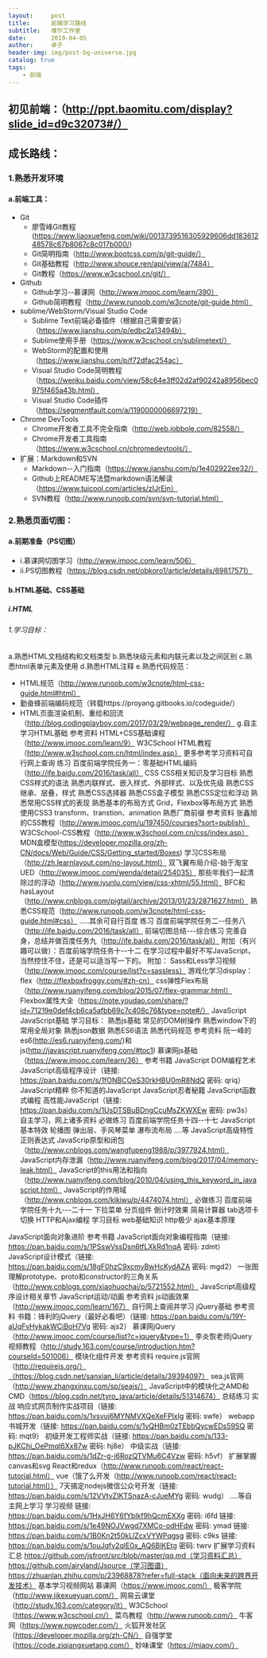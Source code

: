 ```yaml
---
layout:     post
title:      前端学习路线
subtitle:   维尔工作室
date:       2019-04-05
author:     卓子
header-img: img/post-bg-universe.jpg
catalog: true
tags:
    - 前端
---
```


## 初见前端：（http://ppt.baomitu.com/display?slide_id=d9c32073#/）

## 成长路线：
### 1.熟悉开发环境
#### a.前端工具：
- Git
    - 廖雪峰Git教程(https://www.liaoxuefeng.com/wiki/0013739516305929606dd18361248578c67b8067c8c017b000/)
    - Git简明指南（http://www.bootcss.com/p/git-guide/）
    - Git基础教程（http://www.shouce.ren/api/view/a/7484）
    - Git教程（https://www.w3cschool.cn/git/）
- Github
    - Github学习--慕课网（http://www.imooc.com/learn/390）
    - Github简明教程（http://www.runoob.com/w3cnote/git-guide.html）
- sublime/WebStorm/Visual Studio Code
    - Sublime Text前端必备插件（根据自己需要安装）（https://www.jianshu.com/p/edbc2a13494b）
    - Sublime使用手册（https://www.w3cschool.cn/sublimetext/）
    - WebStorm的配置和使用（https://www.jianshu.com/p/f72dfac254ac）
    - Visual Studio Code简明教程（https://wenku.baidu.com/view/58c64e3ff02d2af90242a8956bec0975f465a43b.html）
    - Visual Studio Code插件（https://segmentfault.com/a/1190000006697219）
- Chrome DevTools
    - Chrome开发者工具不完全指南（http://web.jobbole.com/82558/）
    - Chrome开发者工具指南（https://www.w3cschool.cn/chromedevtools/）
- 扩展：Markdown和SVN
    - Markdown--入门指南（https://www.jianshu.com/p/1e402922ee32/）
    - Github上README写法暨markdown语法解读（https://www.tuicool.com/articles/zIJrEjn）
    - SVN教程（http://www.runoob.com/svn/svn-tutorial.html）

### 2.熟悉页面切图：
#### a.前期准备（PS切图）
- i.慕课网切图学习（http://www.imooc.com/learn/506）
- ii.PS切图教程（https://blog.csdn.net/obkoro1/article/details/69817571）

#### b.HTML基础、CSS基础
##### i.HTML
###### 1.学习目标：
a.熟悉HTML文档结构和文档类型
b.熟悉块级元素和内联元素以及之间区别
c.熟悉html表单元素及使用
d.熟悉HTML注释
e.熟悉代码规范：
- HTML规范（http://www.runoob.com/w3cnote/html-css-guide.html#html）
- 勤奋蜂前端编码规范（转载https://proyang.gitbooks.io/codeguide/）
- HTML页面渲染机制、重绘和回流（http://blog.codingplayboy.com/2017/03/29/webpage_render/）
g.自主学习HTML基础
参考资料
HTML+CSS基础课程（http://www.imooc.com/learn/9）
W3CSchool HTML教程（http://www.w3school.com.cn/html/index.asp）
更多参考学习资料可自行网上查询
练习
百度前端学院任务一：零基础HTML编码（http://ife.baidu.com/2016/task/all）
CSS
CSS相关知识及学习目标
熟悉CSS样式的语法
熟悉内联样式、嵌入样式、外部样式、以及优先级
熟悉CSS继承、层叠，样式
熟悉CSS选择器
熟悉CSS盒子模型
熟悉CSS定位和浮动
熟悉常用CSS样式的表现
熟悉基本的布局方式
Grid，Flexbox等布局方式
熟悉使用CSS3 transform、transtion、animation
熟悉厂商前缀
参考资料
张鑫旭的CSS教程（http://www.imooc.com/u/197450/courses?sort=publish）
W3CSchool-CSS教程（http://www.w3school.com.cn/css/index.asp）
MDN盒模型(https://developer.mozilla.org/zh-CN/docs/Web/Guide/CSS/Getting_started/Boxes)
学习CSS布局（http://zh.learnlayout.com/no-layout.html）
双飞翼布局介绍-始于淘宝UED（http://www.imooc.com/wenda/detail/254035）
那些年我们一起清除过的浮动（http://www.iyunlu.com/view/css-xhtml/55.html）
BFC和hasLayout（http://www.cnblogs.com/pigtail/archive/2013/01/23/2871627.html）
熟悉CSS规范（http://www.runoob.com/w3cnote/html-css-guide.html#css）
.....其余可自行百度
练习
百度前端学院任务二--任务八（http://ife.baidu.com/2016/task/all）
前端切图总结---综合练习
完善自身，总结并做百度任务九（http://ife.baidu.com/2016/task/all）
附加（有兴趣可以做）：百度前端学院任务十--十二
在学习过程中最好不写JavaScript，当然控住不住，还是可以适当写一下的。
附加：
Sass和Less学习视频（http://www.imooc.com/course/list?c=sassless）
游戏化学习display：flex（http://flexboxfroggy.com/#zh-cn）
css弹性Flex布局（http://www.ruanyifeng.com/blog/2015/07/flex-grammar.html）
Flexbox属性大全（https://note.youdao.com/share/?id=71219e0def4cb6ca5afbb69c7c408c76&type=note#/）
JavaScript
JavaScript基础
学习目标：
熟悉js基础
常见的DOM树操作
熟悉window下的常用全局对象
熟悉json数据
熟悉ES6语法
熟悉代码规范
参考资料
阮一峰的es6(http://es6.ruanyifeng.com/)和js(http://javascript.ruanyifeng.com/#toc1)
慕课网js基础（https://www.imooc.com/learn/36）
参考书籍
JavaScript DOM编程艺术
JavaScript高级程序设计（链接: https://pan.baidu.com/s/1fONBCOeS30rkHBU0mR8NdQ 密码: qriq）
JavaScript精粹
你不知道的JavaScript
JavaScript忍者秘籍
JavaScript函数式编程
高性能JavaScript（链接: https://pan.baidu.com/s/1UsDTSBuBDngCcuMsZKWXEw 密码: pw3s）
自主学习，网上诸多资料
必做练习
百度前端学院任务十四--十七
JavaScript基本特效
轮播图
弹出层、手风琴菜单
瀑布流布局
....等
JavaScript高级特性
正则表达式
JavaScrip原型和闭包（http://www.cnblogs.com/wangfupeng1988/p/3977924.html）
JavaScript内存泄漏（http://www.ruanyifeng.com/blog/2017/04/memory-leak.html）
JavaScript的this用法和指向（http://www.ruanyifeng.com/blog/2010/04/using_this_keyword_in_javascript.html）
JavaScript的作用域（http://www.cnblogs.com/kikiwu/p/4474074.html）
必做练习
百度前端学院任务十九---二十一
下拉菜单
分页组件
倒计时效果
简易计算器
tab选项卡切换
HTTP和Ajax编程
学习目标
web基础知识
http极少
ajax基本原理

JavaScript面向对象进阶
参考书籍
JavaScript面向对象编程指南（链接: https://pan.baidu.com/s/1PSswVssDsn6tfLXkRd1nqA 密码: zdmt）
JavaScript设计模式（链接: https://pan.baidu.com/s/18gF0hzC9xcmyBwHcKydAZA 密码: mgd2）
一张图理解prototype、proto和constructor的三角关系（http://www.cnblogs.com/xiaohuochai/p/5721552.html）
JavaScript高级程序设计相关章节
JavaScript运动/动画
参考资料
js动画效果（http://www.imooc.com/learn/167）
自行网上查阅并学习
jQuery基础
参考资料
书籍：锋利的jQuery（最好必看吧）（链接: https://pan.baidu.com/s/19Y-aUqFvHykakWCiBoH7Vg 密码: ajs2）
慕课网jQuery（http://www.imooc.com/course/list?c=jquery&type=1）
李炎恢老师jQuery视频教程（http://study.163.com/course/introduction.htm?courseId=501006）
模块化组件开发
参考资料
require.js官网（http://requirejs.org/）（https://blog.csdn.net/sanxian_li/article/details/39394097）
sea.js官网（http://www.zhangxinxu.com/sp/seajs/）
JavaScript中的模块化之AMD和CMD（https://blog.csdn.net/tyro_java/article/details/51314674）
总结练习
实战
响应式网页制作实战项目（链接: https://pan.baidu.com/s/1vsvuj6MYNMVXQeXeFPlxIg 密码: swfe）
webapp书城开发（链接: https://pan.baidu.com/s/1vQHBm0zTEbbQycwEDs59SQ 密码: mqt9）
初级开发工程师实战（链接: https://pan.baidu.com/s/133-pJKChi_OePmql6Xx87w 密码: hj8e）
中级实战（链接: https://pan.baidu.com/s/1dZr-g-j6RozQTVMu6C4Vzw 密码: h5vf）
扩展掌握
canvas和svg
React和redux（http://www.runoob.com/react/react-tutorial.html）
vue（饿了么开发（http://www.runoob.com/react/react-tutorial.html））
7天搞定nodejs微信公众号开发（链接: https://pan.baidu.com/s/12VVtyZIKTSnazA-cJueMYg 密码: wudg）
....等自主网上学习
学习视频
链接: https://pan.baidu.com/s/1HxJH6Y6fYblkf9hQcmEXXg 密码: i6fd
 链接: https://pan.baidu.com/s/1e49NOJVwgd7XMCo-odHFdw 密码: ymad
链接: https://pan.baidu.com/s/1B0Kn2t50kLlZcxVYWPqgsg 密码: c9ks
链接: https://pan.baidu.com/s/1ouJqfv2qIE0x_AQ6BlKEtg 密码: twrv
扩展学习资料汇总
https://github.com/jsfront/src/blob/master/qq.md（学习资料汇总）
https://github.com/airyland/Jsource（学习图谱）
https://zhuanlan.zhihu.com/p/23968878?refer=full-stack（面向未来的跨界开发技术）
基本学习视频网站
慕课网（https://www.imooc.com/）
极客学院（http://www.jikexueyuan.com/）
网易云课堂（http://study.163.com/category/it）
W3CSchool（https://www.w3cschool.cn/）
菜鸟教程（http://www.runoob.com/）
牛客网（https://www.nowcoder.com/）
火狐开发社区（https://developer.mozilla.org/zh-CN/）
自强学堂（https://code.ziqiangxuetang.com/）
妙味课堂（https://miaov.com/）

